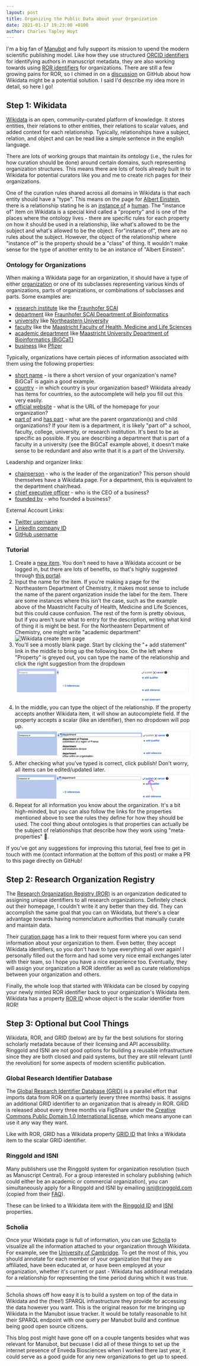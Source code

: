 ```yaml
---
layout: post
title: Organizing the Public Data about your Organization
date: 2021-01-17 19:23:00 +0100
author: Charles Tapley Hoyt
---
```

I'm a big fan of [Manubot](https://manubot.org/) and fully support its mission to upend the modern scientific publishing
model. Like how they use structured [ORCID identifiers](https://orcid.org/) for identifying authors in manuscript
metadata, they are also working towards using [ROR identifiers](https://ror.org) for organizations. There are still a
few growing pains for ROR, so I chimed in on a [discussion](https://github.com/manubot/manubot/issues/155) on GitHub
about how Wikidata might be a potential solution. I said I'd describe my idea more in detail, so here I go!

## Step 1: Wikidata

[Wikidata](https://www.wikidata.org) is an open, community-curated platform of knowledge. It stores entities, their
relations to other entities, their relations to scalar values, and added context for each relationship. Typically,
relationships have a subject, relation, and object and can be read like a simple sentence in the english language.

There are lots of working groups that maintain its ontology (i.e., the rules for how curation should be done) around
certain domains, such representing organization structures. This means there are lots of tools already built in to
Wikidata for potential curators like you and me to create rich pages for their organizations.

One of the curation rules shared across all domains in Wikidata is that each entity should have a "type". This means on
the page for [Albert Einstein](https://www.wikidata.org/wiki/Q937), there is a relationship stating he is an
[instance of](https://www.wikidata.org/wiki/Property:P31) a [human](https://www.wikidata.org/wiki/Q5). The "instance of"
item on Wikidata is a special kind called a "property" and is one of the places where the ontology lives - there are
specific rules for each property on how it should be used in a relationship, like what's allowed to be the subject and
what's allowed to be the object. For"instance of", there are no rules about the subject. However, the object of the
relationship where "instance of" is the property should be a "class" of thing. It wouldn't make sense for the type of
another entity to be an instance of "Albert Einstein".

### Ontology for Organizations

When making a Wikidata page for an organization, it should have a type of either
[organization](https://www.wikidata.org/wiki/Q43229) or one of its subclasses representing various kinds of
organizations, parts of organizations, or combinations of subclasses and parts. Some examples are:

- [research institute](https://www.wikidata.org/wiki/Q31855) like
  the [Fraunhofer SCAI](https://www.wikidata.org/wiki/Q1451981)
- [department](https://www.wikidata.org/wiki/Q2366457)
  like [Fraunhofer SCAI Department of Bioinformatics](https://www.wikidata.org/wiki/Q67200492)
- [university](https://www.wikidata.org/wiki/Q3918) like [Northeastern University](https://www.wikidata.org/wiki/Q37548)
- [faculty](Q180958) like
  the [Maastricht Faculty of Health, Medicine and Life Sciences](https://www.wikidata.org/wiki/Q48888910)
- [academic department](https://www.wikidata.org/wiki/Q2467461)
  like [Maastricht University Department of Bioinformatics (BiGCaT)](https://www.wikidata.org/wiki/Q19845644)
- [business](https://www.wikidata.org/wiki/Q4830453) like [Pfizer](https://www.wikidata.org/wiki/Q206921)

Typically, organizations have certain pieces of information associated with them using the following properties:

- [short name](https://www.wikidata.org/wiki/Property:P1813) - is there a short version of your organization's name?
  BiGCaT is again a good example.
- [country](https://www.wikidata.org/wiki/Property:P17) - in which country is your organization based? Wikidata already
  has items for countries, so the autocomplete will help you fill out this very easily.
- [official website](https://www.wikidata.org/wiki/Property:P856) - what is the URL of the homepage for your
  organization?
- [part of](https://www.wikidata.org/wiki/Property:P361) and [has part](https://www.wikidata.org/wiki/Property:P527) -
  what are the parent organzation(s) and child organizations? If your item is a department, it is likely "part of" a
  school, faculty, college, university, or research institution. It's best to be as specific as possible. If you are
  describing a department that is part of a faculty in a university (see the BiGCaT example above), it doesn't make
  sense to be redundant and also write that it is a part of the University.

Leadership and organizer links:

- [chairperson](https://www.wikidata.org/wiki/Property:P488) - who is the leader of the organization? This person should
  themselves have a Wikidata page. For a department, this is equivalent to the department chair/head.
- [chief executive officer](https://www.wikidata.org/wiki/Property:P169) - who is the CEO of a business?
- [founded by](https://www.wikidata.org/wiki/Property:P112) - who founded a business?

External Account Links:

- [Twitter username](https://www.wikidata.org/wiki/Property:P2002)
- [LinkedIn company ID](https://www.wikidata.org/wiki/Property:P4264)
- [GitHub username](https://www.wikidata.org/wiki/Property:P2037)

### Tutorial

1. Create a [new item](https://www.wikidata.org/wiki/Special:NewItem). You don't need to have a Wikidata account or be
   logged in, but there are lots of benefits, so that's highly suggested through
   [this portal](https://www.wikidata.org/w/index.php?title=Special:CreateAccount&returnto=Wikidata%3AMain+Page).
2. Input the name for the item. If you're making a page for the Northeastern Department of Chemistry, it makes most
   sense to include the name of the parent organization inside the label for the item. There are some instances where
   this isn't the case, such as the example above of the Maastricht Faculty of Health, Medicine and Life Sciences, but
   this could cause confusion. The rest of the form is pretty obvious, but if you aren't sure what to entry for the
   description, writing what kind of thing it is might be best. For the Northeastern Department of Chemistry, one might
   write "academic department"
   ![Wikidata create item page](/img/wikidata-create-item.png)
3. You'll see a mostly blank page. Start by clicking the  "+ add statement" link in the middle to bring up the following
   box. On the left where "Property" is greyed out, you can type the name of the relationship and click the right
   suggestion from the dropdown
   ![Wikidata add statement step 1](/img/wikidata_add_statement_1.png)
4. In the middle, you can type the object of the relationship. If the property accepts another Wikidata item, it will
   show an autocomplete field. If the property accepts a scalar (like an identifier), then no dropdown will pop up.
   ![Wikidata add statement step 2](/img/wikidata_add_statement_2.png)
5. After checking what you've typed is correct, click publish! Don't worry, all items can be edited/updated later.
   ![Wikidata add statement step 3](/img/wikidata_add_statement_3.png)
6. Repeat for all information you know about the organization. It's a bit high-minded, but you can also follow the
   links for the properties mentioned above to see the rules they define for how they should be used. The cool thing
   about ontologies is that properties can actually be the subject of relationships that describe how they work using
   "meta-properties" 🤯.

If you've got any suggestions for improving this tutorial, feel free to get in touch with me (contact information at
the bottom of this post) or make a PR to this page directly on GitHub!

## Step 2: Research Organization Registry

The [Research Organization Registry (ROR)](https://ror.org) is an organization dedicated to assigning unique identifiers
to all research organizations. Definitely check out their homepage, I couldn't write it any better than they did. They
can accomplish the same goal that you can on Wikidata, but there's a clear advantage towards having nomenclature
authorities that manually curate and maintain data.

Their [curation page](https://ror.org/curation/) has a link to their request form where you can send information about
your organization to them. Even better, they accept Wikidata identifiers, so you don't have to type everything all over
again! I personally filled out the form and had some very nice email exchanges later with their team, so I hope you have
a nice experience too. Eventually, they will assign your organization a ROR identifier as well as curate relationships
between your organization and others.

Finally, the whole loop that started with Wikidata can be closed by copying your newly minted ROR identifier back to
your organization's Wikidata item. Wikidata has a property [ROR ID](https://www.wikidata.org/wiki/Property:P6782) whose
object is the scalar identifier from ROR!

## Step 3: Optional but Cool Things

Wikidata, ROR, and GRID (below) are by far the best solutions for storing scholarly metadata because of their licensing
and API accessibility. Ringgold and ISNI are not good options for building a reusable infrastructure since they are both
closed and paid systems, but they are still relevant (until the revolution) for some aspects of modern scientific
publication.

### Global Research Identifier Database

The [Global Research Identifier Database (GRID)](https://grid.ac/) is a parallel effort that imports data from ROR on a
quarterly (every three months) basis. It assigns an additional GRID identifier to an organization that is already in
ROR. GRID is released about every three months via FigShare under
the [Creative Commons Public Domain 1.0 International license](https://creativecommons.org/publicdomain/zero/1.0/),
which means anyone can use it any way they want.

Like with ROR, GRID has a Wikidata property [GRID ID](https://www.wikidata.org/wiki/Property:P2427) that links a
Wikidata item to the scalar GRID identifier.

### Ringgold and ISNI

Many publishers use the Ringgold system for organization resolution (such as Manuscript Central). For a group interested
in scholary publishing (which could either be an academic or commercial organization), you can simultaneously apply for
a Ringgold and ISNI by emailing isni@ringgold.com (copied from their [FAQ](https://www.ringgold.com/isni/)).

These can be linked to a Wikidata item with the [Ringgold ID](https://www.wikidata.org/wiki/Property:P3500) and
[ISNI](https://www.wikidata.org/wiki/Property:P213) properties.

### Scholia

Once your Wikidata page is full of information, you can use [Scholia](https://scholia.toolforge.org/) to visualize all
the information attached to your organization through Wikidata. For example, see the
[University of Cambridge](https://scholia.toolforge.org/organization/Q35794). To get the most of this, you should
annotate for each member of your organization that they are affiliated, have been educated at, or have been employed at
your organization, whether it's current or past - Wikidata has additional metadata for a relationship for representing
the time period during which it was true.

---

Scholia shows off how easy it is to build a system on top of the data in Wikidata and the (free!) SPARQL infrastructure
they provide for accessing the data however you want. This is the original reason for me bringing up Wikidata in the
Manubot issue tracker. It would be totally reasonable to hit their SPARQL endpoint with one query per Manubot build and
continue being good open source citizens.

This blog post might have gone off on a couple tangents besides what was relevant for Manubot, but becuase I did all of
these things to set up the internet presence of Enveda Biosciences when I worked there last year, it could serve as a
good guide for any new organizations to get up to speed.
